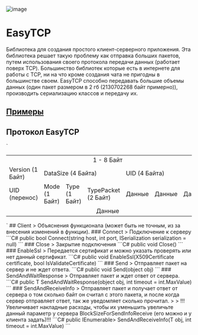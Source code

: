 ![image](https://github.com/Camyil-89/EasyTCP/assets/76705837/424aff49-3db3-4c86-b003-9d288a105bfc)
# EasyTCP
Библиотека для создания простого клиент-серверного приложения. Эта библиотека решает такую проблему как отправка больших пакетов, путем использования своего протокола передачи данных (работает поверх TCP). Большинство библиотек которые есть в интернете для работы с TCP, ни на что кроме создания чата не пригодны в большинстве своем.
EasyTCP способно передавать большие объемы данных (один пакет размером в 2 гб (2130702268 байт примерно)), производить сериализацию классов и передачу их.

## [Примеры](https://github.com/Camyil-89/EasyTCP/tree/master/TestClient/Examples)

## Протокол EasyTCP
`
<table >
  <tr>
    <tr>
            <td colspan="8" style="text-align: center" >1 - 8 Байт</td>
        </tr>
        <tr>
            <td colspan="1">Version (1 Байт)</td>
			<td colspan="4">DataSize (4 Байта)</td>
			<td colspan="3">UID (4 Байта)</td>
        </tr>
		 <tr>
            <td colspan="1">UID (перенос)</td>
			<td colspan="1">Mode (1 Байт)</td>
			<td colspan="1">Type (1 Байт)</td>
			<td colspan="2">TypePacket (2 Байт)</td>
			<td colspan="1">Данные</td>
			<td colspan="1">Данные</td>
			<td colspan="1">Данные</td>
        </tr>
		<tr>
            <td colspan="8" style="text-align: center">Данные</td>
        </tr>
    </table>
`
## Client
> Объяснения функционала (может быть не точным, из за внесения изменений в функции).
### Connect
> Подключение к серверу
```C#
public bool Connect(string host, int port, ISerialization serialization = null)
```
### Close
> Закрытие подключения
```C#
public void Close()
```
### EnableSsl 
> Передается сертификат и можно указать проверять или нет данный сертификат.
```C#
public void EnableSsl(X509Certificate certificate, bool IsValidateCertificate)
```
### Send
> Отправляет пакет на сервер и не ждет ответа.
```C#
public void Send(object obj)
```
### SendAndWaitResponse
> Отправляет пакет и ждет ответ от сервера.
```C#
public T SendAndWaitResponse<T>(object obj, int timeout = int.MaxValue)
```
### SendAndReceiveInfo
> Отправляет пакет и получает ответ от сервера о том сколько байт он считал с этого пакета, и после когда сервер отправляет ответ, так же уведомляет сколько прочитал.
> 
> !!!Увеличивает накладные расходы, чтобы их уменьшить увеличьте данный параметр у сервера BlockSizeForSendInfoReceive (его можно и у клиента задать)!!!
```C#
public IEnumerable<ResponseInfo<T>> SendAndReceiveInfo<T>(T obj, int timeout = int.MaxValue)
```
